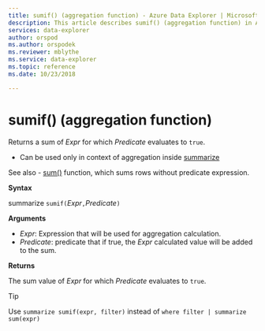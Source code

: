```yaml
---
title: sumif() (aggregation function) - Azure Data Explorer | Microsoft Docs
description: This article describes sumif() (aggregation function) in Azure Data Explorer.
services: data-explorer
author: orspod
ms.author: orspodek
ms.reviewer: mblythe
ms.service: data-explorer
ms.topic: reference
ms.date: 10/23/2018

---
```

# sumif() (aggregation function)

Returns a sum of *Expr* for which *Predicate* evaluates to `true`.

* Can be used only in context of aggregation inside [summarize](summarizeoperator.md)

See also - [sum()](sum-aggfunction.md) function, which sums rows without predicate expression.

**Syntax**

summarize `sumif(`*Expr*`,`*Predicate*`)`

**Arguments**

* *Expr*: Expression that will be used for aggregation calculation. 
* *Predicate*: predicate that if true, the *Expr* calculated value will be added to the sum. 

**Returns**

The sum value of *Expr* for which *Predicate* evaluates to `true`.

> [!TIP]
> Use `summarize sumif(expr, filter)` instead of `where filter | summarize sum(expr)`